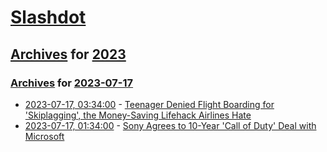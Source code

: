 # [Slashdot](../../../README.md)

## [Archives](../../index.md) for [2023](../index.md)

### [Archives](../../index.md) for [2023-07-17](index.md)

* [2023-07-17, 03:34:00](https://tech.slashdot.org/story/23/07/17/0052232/teenager-denied-flight-boarding-for-skiplagging-the-money-saving-lifehack-airlines-hate?utm_source=rss1.0mainlinkanon&utm_medium=feed) - [Teenager Denied Flight Boarding for 'Skiplagging', the Money-Saving Lifehack Airlines Hate](https://tech.slashdot.org/story/23/07/17/0052232/teenager-denied-flight-boarding-for-skiplagging-the-money-saving-lifehack-airlines-hate?utm_source=rss1.0mainlinkanon&utm_medium=feed)
* [2023-07-17, 01:34:00](https://games.slashdot.org/story/23/07/16/2158219/sony-agrees-to-10-year-call-of-duty-deal-with-microsoft?utm_source=rss1.0mainlinkanon&utm_medium=feed) - [Sony Agrees to 10-Year 'Call of Duty' Deal with Microsoft](https://games.slashdot.org/story/23/07/16/2158219/sony-agrees-to-10-year-call-of-duty-deal-with-microsoft?utm_source=rss1.0mainlinkanon&utm_medium=feed)
